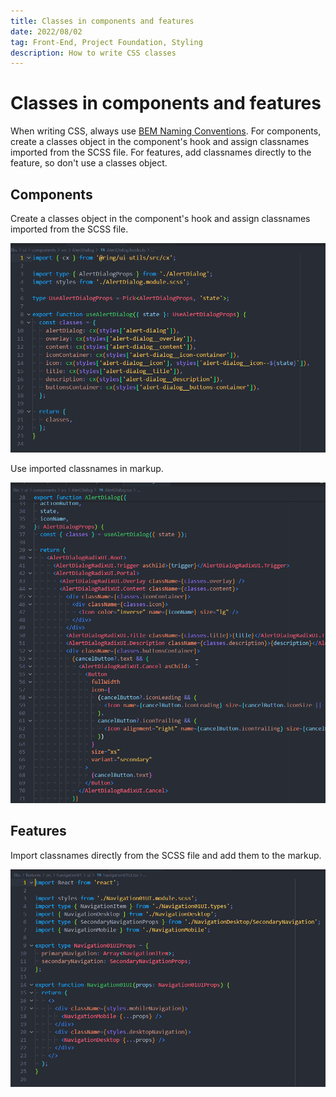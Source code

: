 ```yaml
---
title: Classes in components and features
date: 2022/08/02
tag: Front-End, Project Foundation, Styling
description: How to write CSS classes
---
```


# Classes in components and features

When writing CSS, always use [BEM Naming Conventions](https://getbem.com/). For components, create a classes object in the component's hook and assign classnames imported from the SCSS file. For features, add classnames directly to the feature, so don't use a classes object.

## Components

Create a classes object in the component's hook and assign classnames imported from the SCSS file.

![Classes object in component hook](./classes-in-components-and-features/component-hook.png)

Use imported classnames in markup.

![Classnames in markup](./classes-in-components-and-features/component.png)

## Features

Import classnames directly from the SCSS file and add them to the markup.

![Classnames in feature](./classes-in-components-and-features/feature.png)
